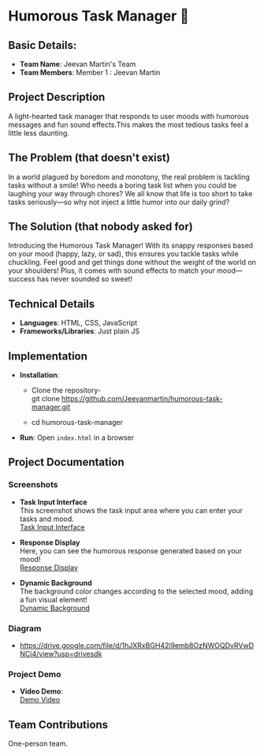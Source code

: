 
# Humorous Task Manager 🎯

## Basic Details:
* **Team Name**: Jeevan Martin's Team
* **Team Members**: Member 1 : Jeevan Martin

## Project Description
A light-hearted task manager that responds to user moods with humorous messages and fun sound effects.This makes the most tedious tasks feel a little less daunting.

## The Problem (that doesn't exist)
In a world plagued by boredom and monotony, the real problem is tackling tasks without a smile! Who needs a boring task list when you could be laughing your way through chores? We all know that life is too short to take tasks seriously—so why not inject a little humor into our daily grind?

## The Solution (that nobody asked for)
Introducing the Humorous Task Manager! With its snappy responses based on your mood (happy, lazy, or sad), this ensures you tackle tasks while chuckling. Feel good and get things done without the weight of the world on your shoulders! Plus, it comes with sound effects to match your mood—success has never sounded so sweet!

## Technical Details
* **Languages**: HTML, CSS, JavaScript
* **Frameworks/Libraries**: Just plain JS

## Implementation
* **Installation**:
   - Clone the repository-           
   git clone https://github.com/Jeevanmartin/humorous-task-manager.git
   
   - cd humorous-task-manager

* **Run**:  Open `index.html` in a browser

## Project Documentation

### Screenshots
* **Task Input Interface**  
  This screenshot shows the task input area where you can enter your tasks and mood.  
  [Task Input Interface](https://drive.google.com/file/d/1tcDcMqzKq59nAZZzVqJetgwS-77KBRb8/view?usp=drive_link)

* **Response Display**  
  Here, you can see the humorous response generated based on your mood!  
  [Response Display](https://drive.google.com/file/d/1EqpybHc320OTsZIn09R0DDSd5etw_T8y/view?usp=drive_link)

* **Dynamic Background**  
  The background color changes according to the selected mood, adding a fun visual element!  
  [Dynamic Background](https://drive.google.com/file/d/1cRp1oJxU7by2aiU9HeSkigldC1Vkrysw/view?usp=drive_link)

### Diagram
* https://drive.google.com/file/d/1hJXRxBGH42l9emb8OzNWOQDvRVwDNCi4/view?usp=drivesdk

### Project Demo
* **Video Demo**:  
  [Demo Video](https://drive.google.com/file/d/1m2IxTSs4vfLZ7PU0QjyBwDRwa7xzod8T/view?usp=drive_link)

## Team Contributions
One-person team.
